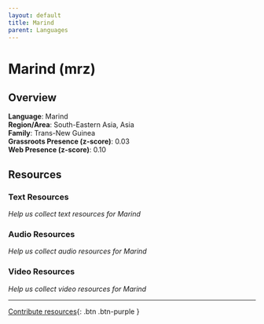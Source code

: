 ```yaml
---
layout: default
title: Marind
parent: Languages
---
```


# Marind (mrz)

## Overview

**Language**: Marind  
**Region/Area**: South-Eastern Asia, Asia  
**Family**: Trans-New Guinea  
**Grassroots Presence (z-score)**: 0.03  
**Web Presence (z-score)**: 0.10  

## Resources

### Text Resources
*Help us collect text resources for Marind*

### Audio Resources
*Help us collect audio resources for Marind*

### Video Resources
*Help us collect video resources for Marind*

---

[Contribute resources](https://forms.office.com/e/1SfLJx3u1r){: .btn .btn-purple }
